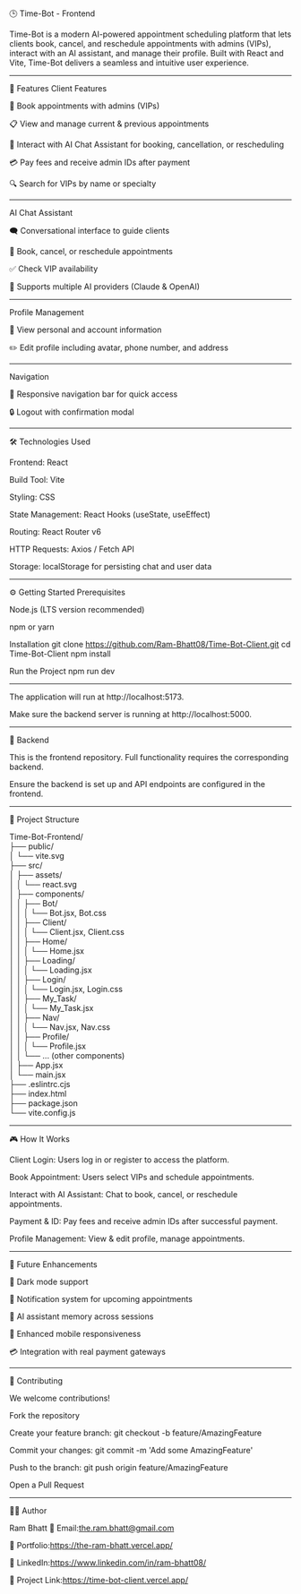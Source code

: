 🕒 Time-Bot - Frontend

Time-Bot is a modern AI-powered appointment scheduling platform that lets clients book, cancel, and reschedule appointments with admins (VIPs), interact with an AI assistant, and manage their profile. Built with React and Vite, Time-Bot delivers a seamless and intuitive user experience.

----------------------------------------------------------------------------------------------------------------------------------------------------------------------------
🚀 Features
Client Features

📅 Book appointments with admins (VIPs)

📋 View and manage current & previous appointments

💬 Interact with AI Chat Assistant for booking, cancellation, or rescheduling

💳 Pay fees and receive admin IDs after payment

🔍 Search for VIPs by name or specialty

----------------------------------------------------------------------------------------------------------------------------------------------------------------------------

AI Chat Assistant

🗨️ Conversational interface to guide clients

📅 Book, cancel, or reschedule appointments

✅ Check VIP availability

🤖 Supports multiple AI providers (Claude & OpenAI)

----------------------------------------------------------------------------------------------------------------------------------------------------------------------------

Profile Management

👤 View personal and account information

✏️ Edit profile including avatar, phone number, and address

----------------------------------------------------------------------------------------------------------------------------------------------------------------------------

Navigation

🧭 Responsive navigation bar for quick access

🔒 Logout with confirmation modal

----------------------------------------------------------------------------------------------------------------------------------------------------------------------------

🛠️ Technologies Used

Frontend: React

Build Tool: Vite

Styling: CSS

State Management: React Hooks (useState, useEffect)

Routing: React Router v6

HTTP Requests: Axios / Fetch API

Storage: localStorage for persisting chat and user data

----------------------------------------------------------------------------------------------------------------------------------------------------------------------------

⚙️ Getting Started
Prerequisites

Node.js (LTS version recommended)

npm or yarn

Installation
git clone https://github.com/Ram-Bhatt08/Time-Bot-Client.git
cd Time-Bot-Client
npm install

Run the Project
npm run dev

----------------------------------------------------------------------------------------------------------------------------------------------------------------------------

The application will run at http://localhost:5173.

Make sure the backend server is running at http://localhost:5000.

----------------------------------------------------------------------------------------------------------------------------------------------------------------------------

🔗 Backend

This is the frontend repository. Full functionality requires the corresponding backend.

Ensure the backend is set up and API endpoints are configured in the frontend.

----------------------------------------------------------------------------------------------------------------------------------------------------------------------------

📂 Project Structure

Time-Bot-Frontend/ <br>
├── public/ <br>
│   └── vite.svg <br>
├── src/ <br>
│   ├── assets/ <br>
│   │   └── react.svg <br>
│   ├── components/ <br>
│   │   ├── Bot/ <br>
│   │   │   └── Bot.jsx, Bot.css <br>
│   │   ├── Client/ <br>
│   │   │   └── Client.jsx, Client.css <br>
│   │   ├── Home/ <br>
│   │   │   └── Home.jsx <br>
│   │   ├── Loading/<br>
│   │   │   └── Loading.jsx <br>
│   │   ├── Login/ <br>
│   │   │   └── Login.jsx, Login.css <br>
│   │   ├── My_Task/ <br>
│   │   │   └── My_Task.jsx <br>
│   │   ├── Nav/ <br>
│   │   │   └── Nav.jsx, Nav.css <br>
│   │   ├── Profile/ <br>
│   │   │   └── Profile.jsx <br>
│   │   └── ... (other components) <br>
│   ├── App.jsx <br>
│   └── main.jsx <br>
├── .eslintrc.cjs <br>
├── index.html <br>
├── package.json <br>
└── vite.config.js <br>

----------------------------------------------------------------------------------------------------------------------------------------------------------------------------

🎮 How It Works

Client Login: Users log in or register to access the platform.

Book Appointment: Users select VIPs and schedule appointments.

Interact with AI Assistant: Chat to book, cancel, or reschedule appointments.

Payment & ID: Pay fees and receive admin IDs after successful payment.

Profile Management: View & edit profile, manage appointments.

----------------------------------------------------------------------------------------------------------------------------------------------------------------------------

📝 Future Enhancements

🌙 Dark mode support

🔔 Notification system for upcoming appointments

🧠 AI assistant memory across sessions

📱 Enhanced mobile responsiveness

💳 Integration with real payment gateways

----------------------------------------------------------------------------------------------------------------------------------------------------------------------------

🤝 Contributing

We welcome contributions!

Fork the repository

Create your feature branch: git checkout -b feature/AmazingFeature

Commit your changes: git commit -m 'Add some AmazingFeature'

Push to the branch: git push origin feature/AmazingFeature

Open a Pull Request

----------------------------------------------------------------------------------------------------------------------------------------------------------------------------

👨‍💻 Author

Ram Bhatt
📧 Email:the.ram.bhatt@gmail.com

🔗 Portfolio:https://the-ram-bhatt.vercel.app/

💼 LinkedIn:https://www.linkedin.com/in/ram-bhatt08/

🐙 Project Link:https://time-bot-client.vercel.app/
